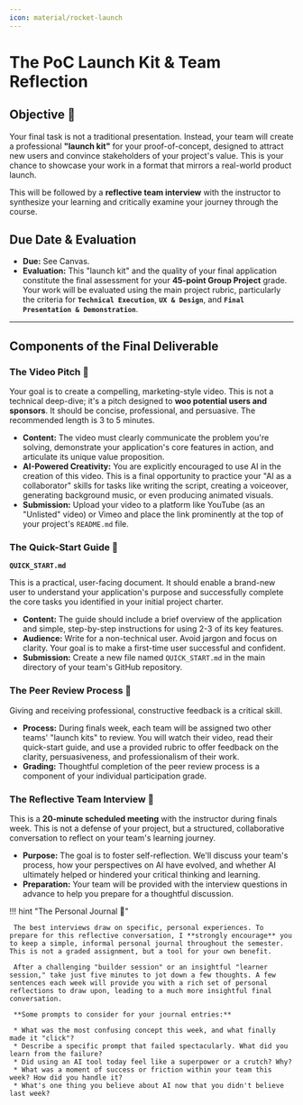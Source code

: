 ```yaml
---
icon: material/rocket-launch
---
```

# The PoC Launch Kit & Team Reflection

## Objective 🎯

Your final task is not a traditional presentation. Instead, your team will create a professional **"launch kit"** for your proof-of-concept, designed to attract new users and convince stakeholders of your project's value. This is your chance to showcase your work in a format that mirrors a real-world product launch.

This will be followed by a **reflective team interview** with the instructor to synthesize your learning and critically examine your journey through the course.

## Due Date & Evaluation

* **Due:** See Canvas.
* **Evaluation:** This "launch kit" and the quality of your final application constitute the final assessment for your **45-point Group Project** grade. Your work will be evaluated using the main project rubric, particularly the criteria for **`Technical Execution`**, **`UX & Design`**, and **`Final Presentation & Demonstration`**.

---

## Components of the Final Deliverable

### The Video Pitch 🎥

Your goal is to create a compelling, marketing-style video. This is not a technical deep-dive; it's a pitch designed to **woo potential users and sponsors**. It should be concise, professional, and persuasive. The recommended length is 3 to 5 minutes.

* **Content:** The video must clearly communicate the problem you're solving, demonstrate your application's core features in action, and articulate its unique value proposition.
* **AI-Powered Creativity:** You are explicitly encouraged to use AI in the creation of this video. This is a final opportunity to practice your "AI as a collaborator" skills for tasks like writing the script, creating a voiceover, generating background music, or even producing animated visuals.
* **Submission:** Upload your video to a platform like YouTube (as an "Unlisted" video) or Vimeo and place the link prominently at the top of your project's `README.md` file.


### The Quick-Start Guide 📖

**`QUICK_START.md`** 

This is a practical, user-facing document. It should enable a brand-new user to understand your application's purpose and successfully complete the core tasks you identified in your initial project charter.

* **Content:** The guide should include a brief overview of the application and simple, step-by-step instructions for using 2-3 of its key features.
* **Audience:** Write for a non-technical user. Avoid jargon and focus on clarity. Your goal is to make a first-time user successful and confident.
* **Submission:** Create a new file named `QUICK_START.md` in the main directory of your team's GitHub repository.


### The Peer Review Process 🤝

Giving and receiving professional, constructive feedback is a critical skill.

* **Process:** During finals week, each team will be assigned two other teams' "launch kits" to review. You will watch their video, read their quick-start guide, and use a provided rubric to offer feedback on the clarity, persuasiveness, and professionalism of their work.
* **Grading:** Thoughtful completion of the peer review process is a component of your individual participation grade.


### The Reflective Team Interview 🧠

This is a **20-minute scheduled meeting** with the instructor during finals week. This is not a defense of your project, but a structured, collaborative conversation to reflect on your team's learning journey.

* **Purpose:** The goal is to foster self-reflection. We'll discuss your team's process, how your perspectives on AI have evolved, and whether AI ultimately helped or hindered your critical thinking and learning.
* **Preparation:** Your team will be provided with the interview questions in advance to help you prepare for a thoughtful discussion.

!!! hint "The Personal Journal 📓"

     The best interviews draw on specific, personal experiences. To prepare for this reflective conversation, I **strongly encourage** you to keep a simple, informal personal journal throughout the semester. This is not a graded assignment, but a tool for your own benefit.

     After a challenging "builder session" or an insightful "learner session," take just five minutes to jot down a few thoughts. A few sentences each week will provide you with a rich set of personal reflections to draw upon, leading to a much more insightful final conversation.

     **Some prompts to consider for your journal entries:**

     * What was the most confusing concept this week, and what finally made it "click"?
     * Describe a specific prompt that failed spectacularly. What did you learn from the failure?
     * Did using an AI tool today feel like a superpower or a crutch? Why?
     * What was a moment of success or friction within your team this week? How did you handle it?
     * What's one thing you believe about AI now that you didn't believe last week?